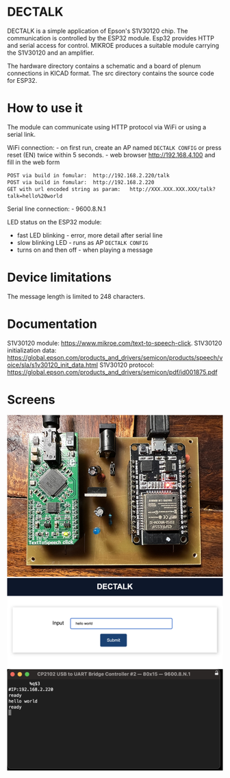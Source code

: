 # DECTALK 

DECTALK is a simple application of Epson's S1V30120 chip. The communication is controlled by the ESP32 module. Esp32 provides HTTP and serial access for control. MIKROE produces a suitable module carrying the S1V30120 and an amplifier. 

The hardware directory contains a schematic and a board of plenum connections in KICAD format.
The src directory contains the source code for ESP32.

# How to use it 

The module can communicate using HTTP protocol via WiFi or using a serial link.

WiFi connection:
	- on first run, create an AP named `DECTALK CONFIG` or press reset (EN) twice within 5 seconds. 
	- web browser http://192.168.4.100 and fill in the web form

 	POST via build in fomular:  http://192.168.2.220/talk
 	POST via build in fomular:  http://192.168.2.220
	GET with url encoded string as param:   http://XXX.XXX.XXX.XXX/talk?talk=hello%20world

Serial line connection:
	- 9600.8.N.1 

LED status on the ESP32 module:
 - fast LED blinking - error, more detail after serial line
 - slow blinking LED - runs as AP `DECTALK CONFIG`
 - turns on and then off - when playing a message

# Device limitations

The message length is limited to 248 characters.

# Documentation 

S1V30120 module:  https://www.mikroe.com/text-to-speech-click.
S1V30120 initialization data: https://global.epson.com/products_and_drivers/semicon/products/speech/voice/sla/s1v30120_init_data.html
S1V30120 protocol: https://global.epson.com/products_and_drivers/semicon/pdf/id001875.pdf

# Screens

![device](img/device.png)
![dectalk screen](img/web.png)
![terminal](img/terminal.png)


	